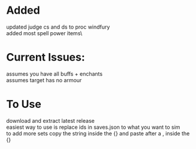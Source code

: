 # Added
updated judge cs and ds to proc windfury\
added most spell power items\

# Current Issues:
assumes you have all buffs + enchants\
assumes target has no armour

# To Use
download and extract latest release\
easiest way to use is replace ids in saves.json to what you want to sim\
to add more sets copy the string inside the {} and paste after a , inside the {}
